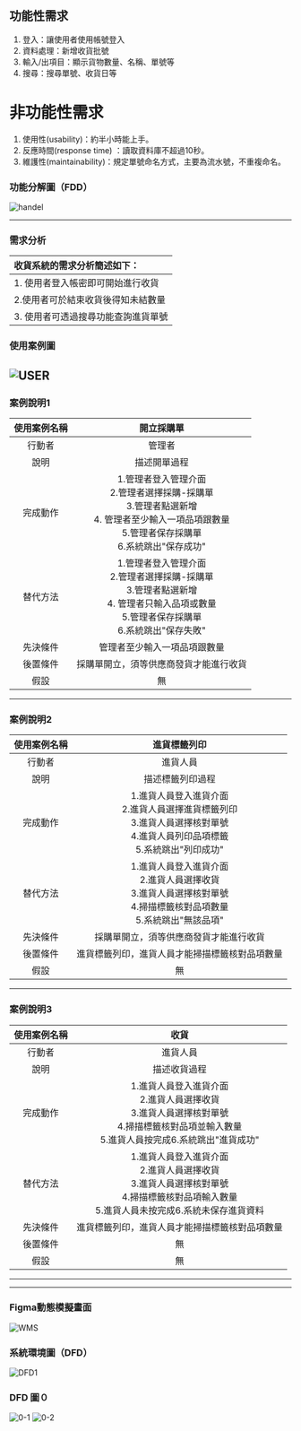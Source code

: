 ## 功能性需求
1. 登入：讓使用者使用帳號登入
2. 資料處理：新增收貨批號
3. 輸入/出項目：顯示貨物數量、名稱、單號等
4. 搜尋：搜尋單號、收貨日等

# 非功能性需求
1. 使用性(usability)：約半小時能上手。
2. 反應時間(response time) ：讀取資料庫不超過10秒。 
3. 維護性(maintainability)：規定單號命名方式，主要為流水號，不重複命名。

### 功能分解圖（FDD）
![handel](handel.png "")

---

### 需求分析

|收貨系統的需求分析簡述如下：|
|:----------------------------|
|1. 使用者登入帳密即可開始進行收貨|
|2.使用者可於結束收貨後得知未結數量|
|3. 使用者可透過搜尋功能查詢進貨單號|
### 使用案例圖
![USER](USER.png "")
---
### 案例說明1
| 使用案例名稱 | 開立採購單 | 
|:-------:|:-------:|
| 行動者 | 管理者|  
| 說明  | 描述開單過程 |
| 完成動作 | 1.管理者登入管理介面 <br>2.管理者選擇採購-採購單<br>3.管理者點選新增<br>4. 管理者至少輸入一項品項跟數量<br>5.管理者保存採購單<br>6.系統跳出"保存成功"|
| 替代方法 | 1.管理者登入管理介面 <br>2.管理者選擇採購-採購單<br>3.管理者點選新增<br>4. 管理者只輸入品項或數量<br>5.管理者保存採購單<br>6.系統跳出"保存失敗" |
| 先決條件 | 管理者至少輸入一項品項跟數量 | 
| 後置條件 | 採購單開立，須等供應商發貨才能進行收貨 | 
| 假設 | 無 |

---
### 案例說明2
| 使用案例名稱 |進貨標籤列印 | 
|:-------:|:-------:|
| 行動者 | 進貨人員|  
| 說明  | 描述標籤列印過程 |
| 完成動作 | 1.進貨人員登入進貨介面 <br>2.進貨人員選擇進貨標籤列印<br>3.進貨人員選擇核對單號<br>4.進貨人員列印品項標籤<br>5.系統跳出"列印成功"|
| 替代方法| 1.進貨人員登入進貨介面 <br>2.進貨人員選擇收貨<br>3.進貨人員選擇核對單號<br>4.掃描標籤核對品項數量<br>5.系統跳出"無該品項"|
| 先決條件 | 採購單開立，須等供應商發貨才能進行收貨 | 
| 後置條件 | 進貨標籤列印，進貨人員才能掃描標籤核對品項數量 | 
| 假設 | 無 |

---
### 案例說明3
| 使用案例名稱 |收貨 | 
|:-------:|:-------:|
| 行動者 | 進貨人員|  
| 說明  | 描述收貨過程 |
| 完成動作 | 1.進貨人員登入進貨介面 <br>2.進貨人員選擇收貨<br>3.進貨人員選擇核對單號<br>4.掃描標籤核對品項並輸入數量<br>5.進貨人員按完成6.系統跳出"進貨成功"|
| 替代方法| 1.進貨人員登入進貨介面 <br>2.進貨人員選擇收貨<br>3.進貨人員選擇核對單號<br>4.掃描標籤核對品項輸入數量<br>5.進貨人員未按完成6.系統未保存進貨資料|
| 先決條件 | 進貨標籤列印，進貨人員才能掃描標籤核對品項數量  | 
| 後置條件 |無 | 
| 假設 | 無 |

---
---

### Figma動態模擬畫面
![WMS](WMS.png "Figma")

### 系統環境圖（DFD）
![DFD1](DFD1.png "DFD1")

### DFD 圖０
![0-1](0-1.png "0-1")
![0-2](0-2.png "0-2")


